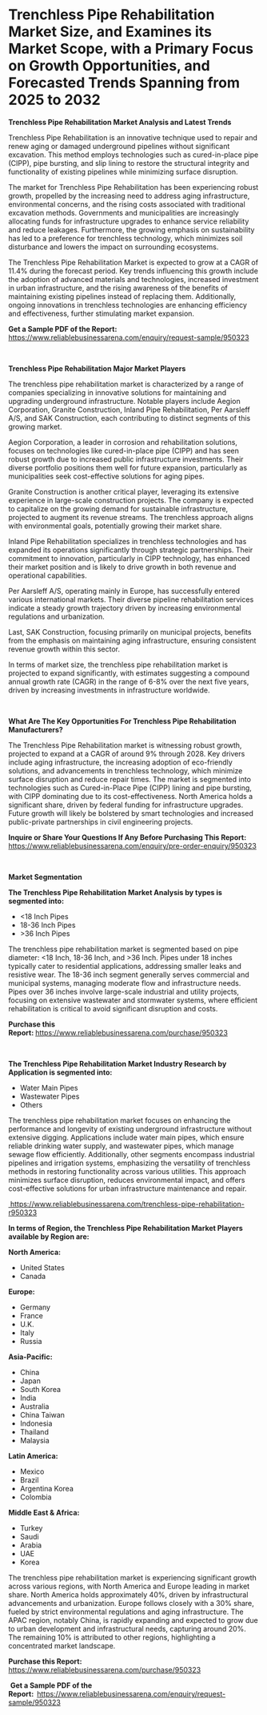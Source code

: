 <p><h1>Trenchless Pipe Rehabilitation Market Size, and Examines its Market Scope, with a Primary Focus on Growth Opportunities, and Forecasted Trends Spanning from 2025 to 2032</h1></p><p><strong>Trenchless Pipe Rehabilitation Market Analysis and Latest Trends</strong></p>
<p><p>Trenchless Pipe Rehabilitation is an innovative technique used to repair and renew aging or damaged underground pipelines without significant excavation. This method employs technologies such as cured-in-place pipe (CIPP), pipe bursting, and slip lining to restore the structural integrity and functionality of existing pipelines while minimizing surface disruption. </p><p>The market for Trenchless Pipe Rehabilitation has been experiencing robust growth, propelled by the increasing need to address aging infrastructure, environmental concerns, and the rising costs associated with traditional excavation methods. Governments and municipalities are increasingly allocating funds for infrastructure upgrades to enhance service reliability and reduce leakages. Furthermore, the growing emphasis on sustainability has led to a preference for trenchless technology, which minimizes soil disturbance and lowers the impact on surrounding ecosystems.</p><p>The Trenchless Pipe Rehabilitation Market is expected to grow at a CAGR of 11.4% during the forecast period. Key trends influencing this growth include the adoption of advanced materials and technologies, increased investment in urban infrastructure, and the rising awareness of the benefits of maintaining existing pipelines instead of replacing them. Additionally, ongoing innovations in trenchless technologies are enhancing efficiency and effectiveness, further stimulating market expansion.</p></p>
<p><strong>Get a Sample PDF of the Report:&nbsp;</strong> <a href="https://www.reliablebusinessarena.com/enquiry/request-sample/950323?utm_campaign=2999&utm_medium=2&utm_source=Github&utm_content=ia&utm_term=18042025&utm_id=trenchless-pipe-rehabilitation">https://www.reliablebusinessarena.com/enquiry/request-sample/950323</a></p>
<p>&nbsp;</p>
<p><strong>Trenchless Pipe Rehabilitation Major Market Players</strong></p>
<p><p>The trenchless pipe rehabilitation market is characterized by a range of companies specializing in innovative solutions for maintaining and upgrading underground infrastructure. Notable players include Aegion Corporation, Granite Construction, Inland Pipe Rehabilitation, Per Aarsleff A/S, and SAK Construction, each contributing to distinct segments of this growing market.</p><p>Aegion Corporation, a leader in corrosion and rehabilitation solutions, focuses on technologies like cured-in-place pipe (CIPP) and has seen robust growth due to increased public infrastructure investments. Their diverse portfolio positions them well for future expansion, particularly as municipalities seek cost-effective solutions for aging pipes.</p><p>Granite Construction is another critical player, leveraging its extensive experience in large-scale construction projects. The company is expected to capitalize on the growing demand for sustainable infrastructure, projected to augment its revenue streams. The trenchless approach aligns with environmental goals, potentially growing their market share.</p><p>Inland Pipe Rehabilitation specializes in trenchless technologies and has expanded its operations significantly through strategic partnerships. Their commitment to innovation, particularly in CIPP technology, has enhanced their market position and is likely to drive growth in both revenue and operational capabilities.</p><p>Per Aarsleff A/S, operating mainly in Europe, has successfully entered various international markets. Their diverse pipeline rehabilitation services indicate a steady growth trajectory driven by increasing environmental regulations and urbanization.</p><p>Last, SAK Construction, focusing primarily on municipal projects, benefits from the emphasis on maintaining aging infrastructure, ensuring consistent revenue growth within this sector.</p><p>In terms of market size, the trenchless pipe rehabilitation market is projected to expand significantly, with estimates suggesting a compound annual growth rate (CAGR) in the range of 6-8% over the next five years, driven by increasing investments in infrastructure worldwide.</p></p>
<p>&nbsp;</p>
<p><strong>What Are The Key Opportunities For Trenchless Pipe Rehabilitation Manufacturers?</strong></p>
<p><p>The Trenchless Pipe Rehabilitation market is witnessing robust growth, projected to expand at a CAGR of around 9% through 2028. Key drivers include aging infrastructure, the increasing adoption of eco-friendly solutions, and advancements in trenchless technology, which minimize surface disruption and reduce repair times. The market is segmented into technologies such as Cured-in-Place Pipe (CIPP) lining and pipe bursting, with CIPP dominating due to its cost-effectiveness. North America holds a significant share, driven by federal funding for infrastructure upgrades. Future growth will likely be bolstered by smart technologies and increased public-private partnerships in civil engineering projects.</p></p>
<p><strong>Inquire or Share Your Questions If Any Before Purchasing This Report:</strong> <a href="https://www.reliablebusinessarena.com/enquiry/pre-order-enquiry/950323?utm_campaign=2999&utm_medium=2&utm_source=Github&utm_content=ia&utm_term=18042025&utm_id=trenchless-pipe-rehabilitation">https://www.reliablebusinessarena.com/enquiry/pre-order-enquiry/950323</a></p>
<p>&nbsp;</p>
<p><strong>Market Segmentation</strong></p>
<p><strong>The Trenchless Pipe Rehabilitation Market Analysis by types is segmented into:</strong></p>
<p><ul><li><18 Inch Pipes</li><li>18-36 Inch Pipes</li><li>>36 Inch Pipes</li></ul></p>
<p><p>The trenchless pipe rehabilitation market is segmented based on pipe diameter: <18 Inch, 18-36 Inch, and >36 Inch. Pipes under 18 inches typically cater to residential applications, addressing smaller leaks and resistive wear. The 18-36 inch segment generally serves commercial and municipal systems, managing moderate flow and infrastructure needs. Pipes over 36 inches involve large-scale industrial and utility projects, focusing on extensive wastewater and stormwater systems, where efficient rehabilitation is critical to avoid significant disruption and costs.</p></p>
<p><strong>Purchase this Report:&nbsp;</strong><a href="https://www.reliablebusinessarena.com/purchase/950323?utm_campaign=2999&utm_medium=2&utm_source=Github&utm_content=ia&utm_term=18042025&utm_id=trenchless-pipe-rehabilitation">https://www.reliablebusinessarena.com/purchase/950323</a></p>
<p>&nbsp;</p>
<p><strong>The Trenchless Pipe Rehabilitation Market Industry Research by Application is segmented into:</strong></p>
<p><ul><li>Water Main Pipes</li><li>Wastewater Pipes</li><li>Others</li></ul></p>
<p><p>The trenchless pipe rehabilitation market focuses on enhancing the performance and longevity of existing underground infrastructure without extensive digging. Applications include water main pipes, which ensure reliable drinking water supply, and wastewater pipes, which manage sewage flow efficiently. Additionally, other segments encompass industrial pipelines and irrigation systems, emphasizing the versatility of trenchless methods in restoring functionality across various utilities. This approach minimizes surface disruption, reduces environmental impact, and offers cost-effective solutions for urban infrastructure maintenance and repair.</p></p>
<p><a href="https://www.reliablebusinessarena.com/trenchless-pipe-rehabilitation-r950323?utm_campaign=2999&utm_medium=2&utm_source=Github&utm_content=ia&utm_term=18042025&utm_id=trenchless-pipe-rehabilitation">&nbsp;https://www.reliablebusinessarena.com/trenchless-pipe-rehabilitation-r950323</a></p>
<p><strong>In terms of Region, the Trenchless Pipe Rehabilitation Market Players available by Region are:</strong></p>
<p>
    <p> <strong> North America: </strong>
        <ul>
            <li>United States</li>
            <li>Canada</li>
        </ul>
        </p> 
    <p> <strong> Europe: </strong>
        <ul>
            <li>Germany</li>
            <li>France</li>
            <li>U.K.</li>
            <li>Italy</li>
            <li>Russia</li>
        </ul>
        </p> 
    <p> <strong> Asia-Pacific: </strong>
        <ul>
            <li>China</li>
            <li>Japan</li>
            <li>South Korea</li>
            <li>India</li>
            <li>Australia</li>
            <li>China Taiwan</li>
            <li>Indonesia</li>
            <li>Thailand</li>
            <li>Malaysia</li>
        </ul>
        </p> 
    <p> <strong> Latin America: </strong>
        <ul>
            <li>Mexico</li>
            <li>Brazil</li>
            <li>Argentina Korea</li>
            <li>Colombia</li>
        </ul>
        </p> 
    <p> <strong> Middle East & Africa: </strong>
        <ul>
            <li>Turkey</li>
            <li>Saudi</li>
            <li>Arabia</li>
            <li>UAE</li>
            <li>Korea</li>
        </ul>
    </p>
    </p>
<p><p>The trenchless pipe rehabilitation market is experiencing significant growth across various regions, with North America and Europe leading in market share. North America holds approximately 40%, driven by infrastructural advancements and urbanization. Europe follows closely with a 30% share, fueled by strict environmental regulations and aging infrastructure. The APAC region, notably China, is rapidly expanding and expected to grow due to urban development and infrastructural needs, capturing around 20%. The remaining 10% is attributed to other regions, highlighting a concentrated market landscape.</p></p>
<p><strong>Purchase this Report: </strong><a href="https://www.reliablebusinessarena.com/purchase/950323?utm_campaign=2999&utm_medium=2&utm_source=Github&utm_content=ia&utm_term=18042025&utm_id=trenchless-pipe-rehabilitation">https://www.reliablebusinessarena.com/purchase/950323</a></p>
<p>&nbsp;<strong>Get a Sample PDF of the Report:&nbsp;&nbsp;</strong><a href="https://www.reliablebusinessarena.com/enquiry/request-sample/950323?utm_campaign=2999&utm_medium=2&utm_source=Github&utm_content=ia&utm_term=18042025&utm_id=trenchless-pipe-rehabilitation">https://www.reliablebusinessarena.com/enquiry/request-sample/950323</a></p>
<p><strong></strong></p>
<p><p></p><p></p><p></p></p>